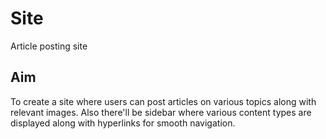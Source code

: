 # Site

Article posting site 

## Aim

To create a site where users can post articles on various topics along with relevant images. Also there'll be sidebar where various content types are displayed along with hyperlinks for smooth navigation.

